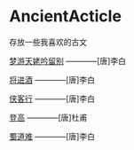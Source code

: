 # AncientActicle

存放一些我喜欢的古文


[梦游天姥吟留别](./acticle/梦游天姥吟留别.md)  ————[唐]李白

[将进酒](./acticle/将进酒.md)  ————[唐]李白

[侠客行](./acticle/侠客行.md)  ————[唐]李白

[登高](./acticle/登高.md)   ————[唐]杜甫

[蜀道难](./acticle/蜀道难.md)    ————[唐]李白
